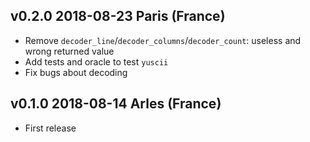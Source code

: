 v0.2.0 2018-08-23 Paris (France)
------------------------------

* Remove `decoder_line`/`decoder_columns`/`decoder_count`: useless and wrong returned value
* Add tests and oracle to test `yuscii`
* Fix bugs about decoding

v0.1.0 2018-08-14 Arles (France)
------------------------------

* First release
